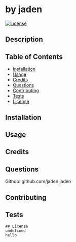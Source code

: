 
  
  #  by jaden

  [![License](https://img.shields.io/badge/License-Apache%202.0-blue.svg)](https://opensource.org/licenses/Apache-2.0)

  ## Description
  

  ## Table of Contents
  * [Installation](#installation)
  * [Usage](#usage)
  * [Credits](#credits)
  * [Questions](#questions)
  * [Contributing](#contributing)
  * [Tests](#tests)
  * [License](#license)
  
  ## Installation
  

  ## Usage
  

  ## Credits
  

  ## Questions
  Github:
  github.com/jaden
  jaden

  ## Contributing
  

  ## Tests
  

  
    ## License
    undefined
    hello
    

